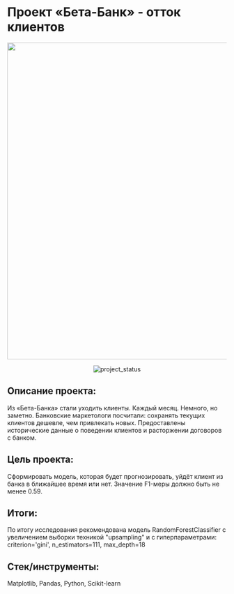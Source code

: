 # Проект «Бета-Банк» - отток клиентов
<p align="center">
      <img src="https://i.ibb.co/YQyKtxz/changeagents.jpg" width="726">
</p>

<p align="center">
   <img src="https://img.shields.io/badge/project%20status-completed-turquoise" alt="project_status">
</p>

## Описание проекта:
Из «Бета-Банка» стали уходить клиенты. Каждый месяц. Немного, но заметно. Банковские маркетологи посчитали: сохранять текущих клиентов дешевле, чем привлекать новых. Предоставлены исторические данные о поведении клиентов и расторжении договоров с банком.

## Цель проекта:
Сформировать модель, которая будет прогнозировать, уйдёт клиент из банка в ближайшее время или нет. Значение F1-меры должно быть не менее 0.59.

## Итоги:
По итогу исследования рекомендована модель RandomForestClassifier с увеличением выборки техникой "upsampling" и с гиперпараметрами: criterion='gini', n_estimators=111, max_depth=18

## Стек/инструменты:
Matplotlib, Pandas, Python, Scikit-learn

